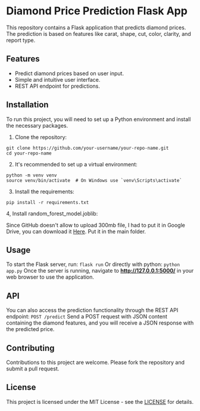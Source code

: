 # Diamond Price Prediction Flask App

This repository contains a Flask application that predicts diamond prices. The prediction is based on features like carat, shape, cut, color, clarity, and report type.

## Features

- Predict diamond prices based on user input.
- Simple and intuitive user interface.
- REST API endpoint for predictions.

## Installation

To run this project, you will need to set up a Python environment and install the necessary packages.

1. Clone the repository:

```
git clone https://github.com/your-username/your-repo-name.git
cd your-repo-name
```

2. It's recommended to set up a virtual environment:
```
python -m venv venv
source venv/bin/activate  # On Windows use `venv\Scripts\activate`
```
3. Install the requirements:
```
pip install -r requirements.txt
```
4, Install random_forest_model.joblib: </p>
Since GitHub doesn't allow to upload 300mb file, I had to put it in Google Drive, you can download it [Here](https://drive.google.com/file/d/1XK0GvrZ-Q1SOLvVLYVp-Bfghb_LPksay/view?usp=drive_link). Put it in the main folder.

## Usage
To start the Flask server, run:
```flask run```
Or directly with python:
```python app.py```
Once the server is running, navigate to **http://127.0.0.1:5000/** in your web browser to use the application.

## API
You can also access the prediction functionality through the REST API endpoint:
```POST /predict```
Send a POST request with JSON content containing the diamond features, and you will receive a JSON response with the predicted price.

## Contributing
Contributions to this project are welcome. Please fork the repository and submit a pull request.

## License
This project is licensed under the MIT License - see the [LICENSE](https://docs.github.com/en/rest/licenses/licenses?apiVersion=2022-11-28) for details.
